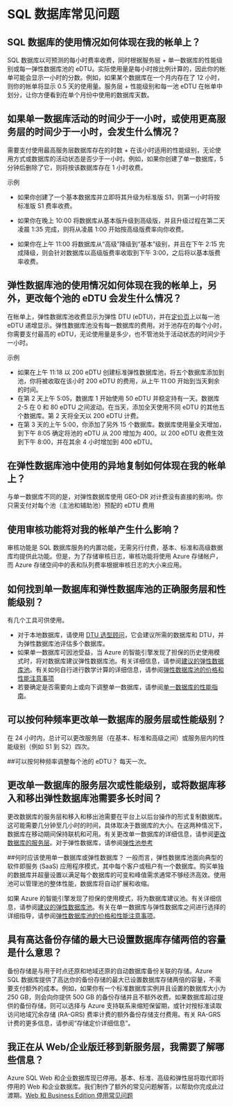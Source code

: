 <properties 
   pageTitle="Azure SQL 数据库常见问题" 
   description="客户就云数据库、Azure SQL 数据库、Microsoft 的关系数据库管理系统 (RDBMS) 和云中“数据库即服务”经常提出的问题的解答。" 
   services="sql-database" 
   documentationCenter="" 
   authors="jeffgoll" 
   manager="jeffreyg" 
   editor="monicar"/>

<tags
   ms.service="sql-database"
   ms.date="11/11/2015"
   wacn.date="12/22/2015"/>

# SQL 数据库常见问题

## SQL 数据库的使用情况如何体现在我的帐单上？ 
SQL 数据库以可预测的每小时费率收费，同时根据服务层 + 单一数据库的性能级别或每一弹性数据库池的 eDTU。实际使用量是每小时按比例计算的，因此你的帐单可能会显示一小时的分数。例如，如果某个数据库在一个月内存在了 12 小时，则你的帐单将显示 0.5 天的使用量。服务层 + 性能级别和每一池 eDTU 在帐单中划分，让你方便看到在单个月份中使用的数据库天数。

## 如果单一数据库活动的时间少于一小时，或使用更高服务层的时间少于一小时，会发生什么情况？
需要支付使用最高服务层数据库存在的时数 + 在该小时适用的性能级别，无论使用方式或数据库的活动状态是否少于一小时。例如，如果你创建了单一数据库，5 分钟后删除了它，则将按该数据库存在 1 小时收费。

示例
	
- 如果你创建了一个基本数据库并立即将其升级为标准版 S1，则第一小时将按标准版 S1 费率收费。

- 如果你在晚上 10:00 将数据库从基本版升级到高级版，并且升级过程在第二天凌晨 1:35 完成，则将从凌晨 1:00 开始按高级版费率向你收费。

- 如果你在上午 11:00 将数据库从“高级”降级到“基本”级别，并且在下午 2:15 完成降级，则会针对数据库以高级版费率收取到下午 3:00，之后将以基本版费率收费。

## 弹性数据库池的使用情况如何体现在我的帐单上，另外，更改每个池的 eDTU 会发生什么情况？
在帐单上，弹性数据库池收费显示为弹性 DTU (eDTU)，并在[定价页](/home/features/sql-database/#price)上以每一池 eDTU 递增显示。弹性数据库池没有每一数据库的费用。对于池存在的每个小时，你需要支付最高的 eDTU，无论使用量是多少，也不管池处于活动状态的时间少于一小时。

示例

- 如果在上午 11:18 以 200 eDTU 创建标准弹性数据库池，将五个数据库添加到池，你将被收取在该小时 200 eDTU 的费用，从上午 11:00 开始到当天剩余的时间。
- 在第 2 天上午 5:05，数据库 1 开始使用 50 eDTU 并稳定持有一天。数据库 2-5 在 0 和 80 eDTU 之间波动。在当天，添加全天使用不同 eDTU 的其他五个数据库。第 2 天将全天以 200 eDTU 计费。 
- 在第 3 天的上午 5:00，你添加了另外 15 个数据库。数据库使用量全天增加，到下午 8:05 确定将池的 eDTU 从 200 增加为 400。以 200 eDTU 收费生效到下午 8:00，并在其余 4 小时增加到 400 eDTU。 

## 在弹性数据库池中使用的异地复制如何体现在我的帐单上？
与单一数据库不同的是，对弹性数据库使用 GEO-DR 对计费没有直接的影响。你只需支付对每个池（主池和辅助池）预配的 eDTU 费用

## 使用审核功能将对我的帐单产生什么影响？ 
审核功能是 SQL 数据库服务的内置功能，无需另行付费，基本、标准和高级数据库均提供此功能。但是，为了存储审核日志，审核功能将使用 Azure 存储帐户，而 Azure 存储空间中的表和队列费率根据审核日志的大小来应用。

## 如何找到单一数据库和弹性数据库池的正确服务层和性能级别？ 
有几个工具可供使用。

- 对于本地数据库，请使用 [DTU 选型顾问](http://dtucalculator.chinacloudsites.cn/)，它会建议所需的数据库和 DTU，并为弹性数据库池评估多个数据库。
- 如果单一数据库可因池受益，当 Azure 的智能引擎发现了担保的历史使用模式时，将对数据库建议弹性数据库池。有关详细信息，请参阅[建议的弹性数据库池](/documentation/articles/sql-database-elastic-pool-portal#recommended-elastic-database-pools)。有关如何自行进行数学计算的详细信息，请参阅[弹性数据库池的价格和性能注意事项](sql-database-elastic-pool-guidance)
- 若要确定是否需要向上或向下调整单一数据库，请参阅[单一数据库的性能指南](/documentation/articles/sql-database-performance-guidance)。

## 可以按何种频率更改单一数据库的服务层或性能级别？ 
在 24 小时内，总计可以更改服务层（在基本、标准和高级之间）或服务层内的性能级别（例如 S1 到 S2）四次。

##可以按何种频率调整每个池的 eDTU？ 
每天一次。

## 更改单一数据库的服务层次或性能级别，或将数据库移入和移出弹性数据库池需要多长时间？ 
更改数据库的服务层和移入和移出池需要在平台上以后台操作的形式复制数据库。这可能需要几分钟至几小时的时间，具体取决于数据库的大小。在这两种情况下，数据库在移动期间保持联机和可用。有关更改单一数据库的详细信息，请参阅[更改数据库的服务层](/documentation/articles/sql-database-scale-up)。对于弹性数据库，请参阅[弹性池参考](/documentation/articles/sql-database-elastic-pool-reference#latency-of-elastic-pool-operations)

##何时应该使用单一数据库或弹性数据库？ 
一般而言，弹性数据库池面向典型的软件即服务 (SaaS) 应用程序模式，其中每个客户或租户有一个数据库。购买单独的数据库并超量设置以满足每个数据库的可变和峰值需求通常不够经济高效。使用池可以管理池的整体性能，数据库将自动扩展和收缩。

如果 Azure 的智能引擎发现了担保的使用模式，将为数据库建议池。有关详细信息，请参阅[建议的弹性数据库池](/documentation/articles/sql-database-elastic-pool-portal#recommended-elastic-database-pools)。有关在单一数据库与弹性数据库之间进行选择的详细指导，请参阅[弹性数据库池的价格和性能注意事项](sql-database-elastic-pool-guidance)。

## 具有高达备份存储的最大已设置数据库存储两倍的容量是什么意思？ 
备份存储是与用于时点还原和地域还原的自动数据库备份关联的存储。Azure SQL 数据库提供了高达你的备份存储的最大已设置数据库存储两倍的容量，不需要支付额外的成本。例如，如果你有一个标准数据库实例并且设置的数据库大小为 250 GB，则会向你提供 500 GB 的备份存储并且不额外收费。如果数据库超过提供的备份存储，则可以选择与 Azure 支持联系来缩短保留期，或针对按标准读取访问地域冗余存储 (RA-GRS) 费率计费的额外备份存储支付费用。有关 RA-GRS 计费的更多信息，请参阅“存储定价详细信息”。

## 我正在从 Web/企业版迁移到新服务层，我需要了解哪些信息？
Azure SQL Web 和企业数据库现已停用。基本、标准、高级和弹性层将取代即将停用的 Web 和企业数据库。我们制作了额外的常见问题解答，以帮助你完成此过渡期。[Web 和 Business Edition 停用常见问题](/documentation/articles/sql-database-web-business-faq)

<!---HONumber=Mooncake_1207_2015-->